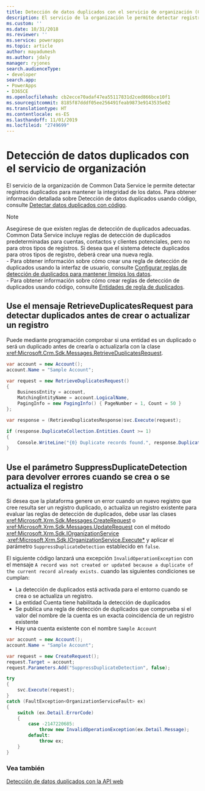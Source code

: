 ```yaml
---
title: Detección de datos duplicados con el servicio de organización (Common Data Service) | Microsoft Docs
description: El servicio de la organización le permite detectar registros duplicados en Common Data Service para mantener la integridad de los datos.
ms.custom: ''
ms.date: 10/31/2018
ms.reviewer: ''
ms.service: powerapps
ms.topic: article
author: mayadumesh
ms.author: jdaly
manager: ryjones
search.audienceType:
- developer
search.app:
- PowerApps
- D365CE
ms.openlocfilehash: cb2ecce70adaf47ea55117831d2ced866bce10f1
ms.sourcegitcommit: 8185f87dddf05ee256491feab9873e9143535e02
ms.translationtype: HT
ms.contentlocale: es-ES
ms.lasthandoff: 11/01/2019
ms.locfileid: "2749699"
---
```

# <a name="detect-duplicate-data-using-the-organization-service"></a>Detección de datos duplicados con el servicio de organización

El servicio de la organización de Common Data Service le permite detectar registros duplicados para mantener la integridad de los datos. Para obtener información detallada sobre Detección de datos duplicados usando código, consulte [Detectar datos duplicados con código](../detect-duplicate-data-with-code.md). 

> [!NOTE]
> Asegúrese de que existen reglas de detección de duplicados adecuadas. Common Data Service incluye reglas de detección de duplicados predeterminadas para cuentas, contactos y clientes potenciales, pero no para otros tipos de registros. Si desea que el sistema detecte duplicados para otros tipos de registro, deberá crear una nueva regla. <br/>- Para obtener información sobre cómo crear una regla de detección de duplicados usando la interfaz de usuario, consulte [Configurar reglas de detección de duplicados para mantener limpios los datos](/dynamics365/customer-engagement/admin/set-up-duplicate-detection-rules-keep-data-clean).<br/>- Para obtener información sobre cómo crear reglas de detección de duplicados usando código, consulte [Entidades de regla de duplicados](../duplicaterule-entities.md).


## <a name="use-retrieveduplicatesrequest-message-to-detect-duplicates-before-you-create-or-update-record"></a>Use el mensaje RetrieveDuplicatesRequest para detectar duplicados antes de crear o actualizar un registro

Puede mediante programación comprobar si una entidad es un duplicado o será un duplicado antes de crearla o actualizarla con la clase <xref:Microsoft.Crm.Sdk.Messages.RetrieveDuplicatesRequest>.

```csharp
var account = new Account();
account.Name = "Sample Account";

var request = new RetrieveDuplicatesRequest()
{
    BusinessEntity = account,
    MatchingEntityName = account.LogicalName,
    PagingInfo = new PagingInfo() { PageNumber = 1, Count = 50 }
};

var response = (RetrieveDuplicatesResponse)svc.Execute(request);

if (response.DuplicateCollection.Entities.Count >= 1)
{
    Console.WriteLine("{0} Duplicate records found.", response.DuplicateCollection.Entities.Count);
}
```

## <a name="use-suppressduplicatedetection-parameter-to-throw-errors-when-you-create-or-update-record"></a>Use el parámetro SuppressDuplicateDetection para devolver errores cuando se crea o se actualiza el registro

Si desea que la plataforma genere un error cuando un nuevo registro que cree resulta ser un registro duplicado, o actualiza un registro existente para evaluar las reglas de detección de duplicados, debe usar las clases <xref:Microsoft.Xrm.Sdk.Messages.CreateRequest> o <xref:Microsoft.Xrm.Sdk.Messages.UpdateRequest> con el método <xref:Microsoft.Xrm.Sdk.IOrganizationService> .<xref:Microsoft.Xrm.Sdk.IOrganizationService.Execute*> y aplicar el parámetro `SuppressDuplicateDetection` establecido en `false`.

El siguiente código lanzará una excepción `InvalidOperationException` con el mensaje `A record was not created or updated because a duplicate of the current record already exists.` cuando las siguientes condiciones se cumplan:

- La detección de duplicados está activada para el entorno cuando se crea o se actualiza un registro.
- La entidad Cuenta tiene habilitada la detección de duplicados
- Se publica una regla de detección de duplicados que comprueba si el valor del nombre de la cuenta es un exacta coincidencia de un registro existente
- Hay una cuenta existente con el nombre `Sample Account`

```csharp
var account = new Account();
account.Name = "Sample Account";

var request = new CreateRequest();
request.Target = account;
request.Parameters.Add("SuppressDuplicateDetection", false);

try
{
    svc.Execute(request);
}
catch (FaultException<OrganizationServiceFault> ex)
{
    switch (ex.Detail.ErrorCode)
    {
        case -2147220685:
            throw new InvalidOperationException(ex.Detail.Message);
        default:
            throw ex;
    }
}
```

### <a name="see-also"></a>Vea también
[Detección de datos duplicados con la API web](../webapi/manage-duplicate-detection-create-update.md)

